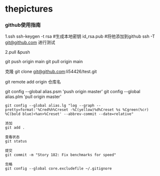 # thepictures

### github使用指南

1.ssh
ssh-keygen -t rsa       #生成本地密钥
id_rsa.pub                  #将他添加到github
ssh -T git@github.com  进行测试

2.pull &push

git push origin main
git pull origin main




克隆
git clone git@github.com:li54426/test.git

git remote add origin 仓库名

git config --global alias.psm 'push origin master'
git config --global alias.plm 'pull origin master'



```
git config --global alias.lg "log --graph --pretty=format:'%Cred%h%Creset -%C(yellow)%d%Creset %s %Cgreen(%cr) %C(bold blue)<%an>%Creset' --abbrev-commit --date=relative"
```

```
添加
git add .

查看状态
git status

提交
git commit -m "Story 182: Fix benchmarks for speed"

忽略
git config --global core.excludefile ~/.gitignore
```




